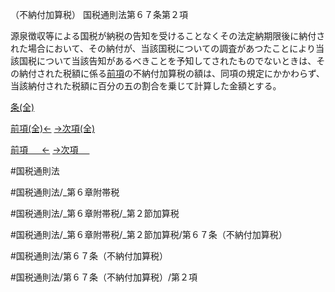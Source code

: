 （不納付加算税）
国税通則法第６７条第２項

源泉徴収等による国税が納税の告知を受けることなくその法定納期限後に納付された場合において、その納付が、当該国税についての調査があつたことにより当該国税について当該告知があるべきことを予知してされたものでないときは、その納付された税額に係る[前項](国税通則法＿＿＿＿＿第６７条第１項)の不納付加算税の額は、同項の規定にかかわらず、当該納付された税額に百分の五の割合を乗じて計算した金額とする。

[条(全)](国税通則法＿＿＿＿＿第６７条_.md)

[前項(全)←](国税通則法＿＿＿＿＿第６７条第１項_.md)    [→次項(全)](国税通則法＿＿＿＿＿第６７条第３項_.md)

[前項 　 ←](国税通則法＿＿＿＿＿第６７条第１項.md)    [→次項 　 ](国税通則法＿＿＿＿＿第６７条第３項.md)



#国税通則法

#国税通則法/_第６章附帯税

#国税通則法/_第６章附帯税/_第２節加算税

#国税通則法/_第６章附帯税/_第２節加算税/第６７条（不納付加算税）

#国税通則法/第６７条（不納付加算税）

#国税通則法/第６７条（不納付加算税）/第２項

